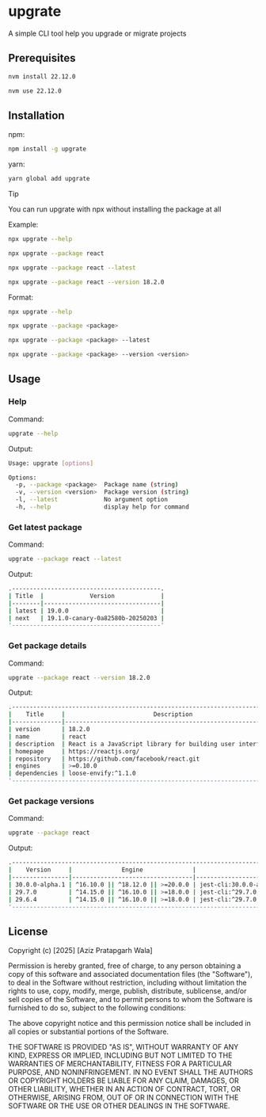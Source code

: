 # upgrate

A simple CLI tool help you upgrade or migrate projects

## Prerequisites

```bash
nvm install 22.12.0
```
```bash
nvm use 22.12.0
```

## Installation

npm:
```bash
npm install -g upgrate
```

yarn:
```bash
yarn global add upgrate
```

> [!TIP]
> You can run upgrate with npx without installing the package at all

Example:
```bash
npx upgrate --help
```
```bash
npx upgrate --package react 
```
```bash
npx upgrate --package react --latest
```
```bash
npx upgrate --package react --version 18.2.0
```

Format:
```bash
npx upgrate --help
```
```bash
npx upgrate --package <package> 
```
```bash
npx upgrate --package <package> --latest
```
```bash
npx upgrate --package <package> --version <version>
```

## Usage

### Help

Command:
```bash
upgrate --help
```

Output:
```bash
Usage: upgrate [options]

Options:
  -p, --package <package>  Package name (string)
  -v, --version <version>  Package version (string)
  -l, --latest             No argument option
  -h, --help               display help for command
```

### Get latest package

Command:
```bash
upgrate --package react --latest
```

Output:
```bash
.------------------------------------------.
| Title  |             Version             |
|--------|---------------------------------|
| latest | 19.0.0                          |
| next   | 19.1.0-canary-0a82580b-20250203 |
'------------------------------------------'
```

### Get package details

Command:
```bash
upgrate --package react --version 18.2.0 
```

Output:
```bash
.----------------------------------------------------------------------------.
|    Title     |                         Description                         |
|--------------|-------------------------------------------------------------|
| version      | 18.2.0                                                      |
| name         | react                                                       |
| description  | React is a JavaScript library for building user interfaces. |
| homepage     | https://reactjs.org/                                        |
| repository   | https://github.com/facebook/react.git                       |
| engines      | >=0.10.0                                                    |
| dependencies | loose-envify:^1.1.0                                         |
'----------------------------------------------------------------------------'
```

### Get package versions

Command:
```bash
upgrate --package react   
```

Output:
```bash
.---------------------------------------------------------------------------------------------------------------------------------------------------------.
|    Version     |              Engine              |                                            Dependencies                                             |
|----------------|----------------------------------|-----------------------------------------------------------------------------------------------------|
| 30.0.0-alpha.1 | ^16.10.0 || ^18.12.0 || >=20.0.0 | jest-cli:30.0.0-alpha.1, @jest/core:30.0.0-alpha.1, @jest/types:30.0.0-alpha.1, import-local:^3.0.2 |
| 29.7.0         | ^14.15.0 || ^16.10.0 || >=18.0.0 | jest-cli:^29.7.0, @jest/core:^29.7.0, @jest/types:^29.6.3, import-local:^3.0.2                      |
| 29.6.4         | ^14.15.0 || ^16.10.0 || >=18.0.0 | jest-cli:^29.7.0, @jest/core:^29.7.0, @jest/types:^29.6.3, import-local:^3.0.2                      |
'---------------------------------------------------------------------------------------------------------------------------------------------------------'
```

## License

Copyright (c) [2025] [Aziz Pratapgarh Wala]

Permission is hereby granted, free of charge, to any person obtaining a copy
of this software and associated documentation files (the "Software"), to deal
in the Software without restriction, including without limitation the rights
to use, copy, modify, merge, publish, distribute, sublicense, and/or sell
copies of the Software, and to permit persons to whom the Software is
furnished to do so, subject to the following conditions:

The above copyright notice and this permission notice shall be included in all
copies or substantial portions of the Software.

THE SOFTWARE IS PROVIDED "AS IS", WITHOUT WARRANTY OF ANY KIND, EXPRESS OR
IMPLIED, INCLUDING BUT NOT LIMITED TO THE WARRANTIES OF MERCHANTABILITY,
FITNESS FOR A PARTICULAR PURPOSE, AND NONINFRINGEMENT. IN NO EVENT SHALL THE
AUTHORS OR COPYRIGHT HOLDERS BE LIABLE FOR ANY CLAIM, DAMAGES, OR OTHER
LIABILITY, WHETHER IN AN ACTION OF CONTRACT, TORT, OR OTHERWISE, ARISING FROM,
OUT OF OR IN CONNECTION WITH THE SOFTWARE OR THE USE OR OTHER DEALINGS IN THE
SOFTWARE.

